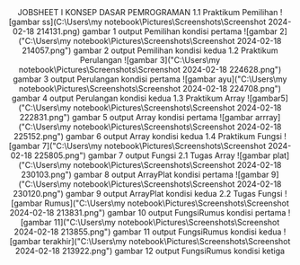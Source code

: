 <center>
JOBSHEET I
KONSEP DASAR PEMROGRAMAN
1.1 Praktikum Pemilihan
![gambar ss](C:\Users\my notebook\Pictures\Screenshots\Screenshot 2024-02-18 214131.png)
gambar 1 output Pemilihan kondisi pertama
![gambar 2]("C:\Users\my notebook\Pictures\Screenshots\Screenshot 2024-02-18 214057.png")
gambar 2 output Pemilihan kondisi kedua
1.2 Praktikum Perulangan
![gambar 3]("C:\Users\my notebook\Pictures\Screenshots\Screenshot 2024-02-18 224628.png")
gambar 3 output Perulangan kondisi pertama
![gambar ayu]("C:\Users\my notebook\Pictures\Screenshots\Screenshot 2024-02-18 224708.png")
gambar 4 output Perulangan kondisi kedua
1.3 Praktikum Array
![gambar5]("C:\Users\my notebook\Pictures\Screenshots\Screenshot 2024-02-18 222831.png")
gambar 5 output Array kondisi pertama
![gambar arrray]("C:\Users\my notebook\Pictures\Screenshots\Screenshot 2024-02-18 225152.png")
gambar 6 output Array kondisi kedua
1.4 Praktikum Fungsi
![gambar 7]("C:\Users\my notebook\Pictures\Screenshots\Screenshot 2024-02-18 225805.png")
gambar 7 output Fungsi
2.1 Tugas Array
![gambar plat]("C:\Users\my notebook\Pictures\Screenshots\Screenshot 2024-02-18 230103.png")
gambar 8 output ArrayPlat kondisi pertama
![gambar 9]("C:\Users\my notebook\Pictures\Screenshots\Screenshot 2024-02-18 230120.png")
gambar 9 output ArrayPlat kondisi kedua
2.2 Tugas Fungsi
![gambar Rumus]("C:\Users\my notebook\Pictures\Screenshots\Screenshot 2024-02-18 213831.png")
gambar 10 output FungsiRumus kondisi pertama
![gambar 11]("C:\Users\my notebook\Pictures\Screenshots\Screenshot 2024-02-18 213855.png")
gambar 11 output FungsiRumus kondisi kedua
![gambar terakhir]("C:\Users\my notebook\Pictures\Screenshots\Screenshot 2024-02-18 213922.png")
gambar 12 output FungsiRumus kondisi ketiga
</center>